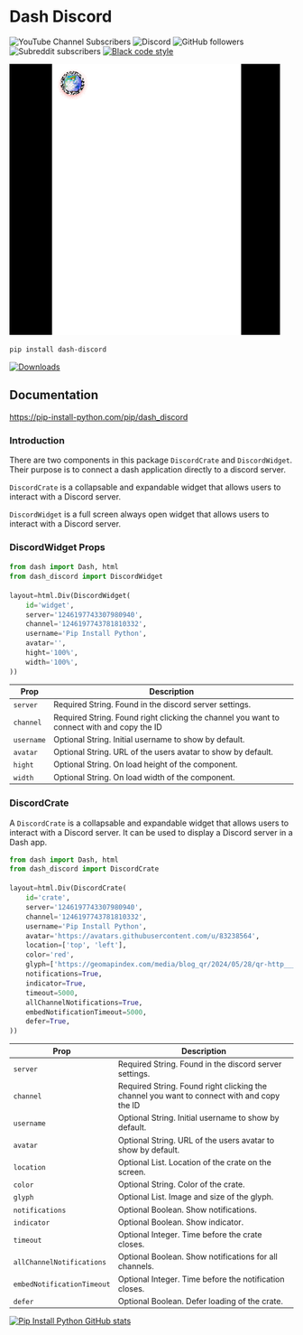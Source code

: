 # Dash Discord
![YouTube Channel Subscribers](https://img.shields.io/youtube/channel/subscribers/UC-pBvv8mzLpj0k-RIbc2Nog?style=social)
![Discord](https://img.shields.io/discord/396334922522165248)
![GitHub followers](https://img.shields.io/github/followers/pip-install-python?style=social)
![Subreddit subscribers](https://img.shields.io/reddit/subreddit-subscribers/PipInstallPython?style=social)
[![Black code style](https://img.shields.io/badge/code%20style-black-000000.svg)](https://github.com/ambv/black)

![DashDiscord-ezgif.com-optimize|480x480](dash_discord/assets/DashDiscord.gif)


```bash
pip install dash-discord
```

[![Downloads](https://static.pepy.tech/badge/dash-discord)](https://pepy.tech/project/dash-discord)

## Documentation

https://pip-install-python.com/pip/dash_discord

### Introduction

There are two components in this package `DiscordCrate` and `DiscordWidget`. Their purpose is to connect a dash application directly to a discord server.

`DiscordCrate` is a collapsable and expandable widget that allows users to interact with a Discord server.

`DiscordWidget` is a full screen always open widget that allows users to interact with a Discord server.

### DiscordWidget Props

```python
from dash import Dash, html
from dash_discord import DiscordWidget

layout=html.Div(DiscordWidget(
    id='widget',
    server='1246197743307980940',
    channel='1246197743781810332',
    username='Pip Install Python',
    avatar='',
    hight='100%',
    width='100%',
))
```

| Prop       | Description                                                                                |
|------------|--------------------------------------------------------------------------------------------|
| `server`   | Required String. Found in the discord server settings.                                     |
| `channel`  | Required String. Found right clicking the channel you want to connect with and copy the ID |
| `username` | Optional String. Initial username to show by default.                                      |
| `avatar`   | Optional String. URL of the users avatar to show by default.                               |
| `hight`    | Optional String. On load height of the component.                                          |
| `width`    | Optional String. On load width of the component.                                           |

### DiscordCrate

A `DiscordCrate` is a collapsable and expandable widget that allows users to interact with a Discord server. It can be used to display a Discord server in a Dash app.

```python
from dash import Dash, html
from dash_discord import DiscordCrate

layout=html.Div(DiscordCrate(
    id='crate',
    server='1246197743307980940',
    channel='1246197743781810332',
    username='Pip Install Python',
    avatar='https://avatars.githubusercontent.com/u/83238564',
    location=['top', 'left'],
    color='red',
    glyph=['https://geomapindex.com/media/blog_qr/2024/05/28/qr-http___dashgeomapindexcom_AihBuSf.gif', '75px'],
    notifications=True,
    indicator=True,
    timeout=5000,
    allChannelNotifications=True,
    embedNotificationTimeout=5000,
    defer=True,
))
```

| Prop                       | Description                                                                                                                                       |
|----------------------------|---------------------------------------------------------------------------------------------------------------------------------------------------|
| `server`                   | Required String. Found in the discord server settings.                                                                                            |
| `channel`                  | Required String. Found right clicking the channel you want to connect with and copy the ID                                                        |
| `username`                 | Optional String. Initial username to show by default.                                                                                             |
| `avatar`                   | Optional String. URL of the users avatar to show by default.                                                                                      |
| `location`                 | Optional List. Location of the crate on the screen.                                                                                                |
| `color`                    | Optional String. Color of the crate.                                                                                                               |
| `glyph`                    | Optional List. Image and size of the glyph.                                                                                                        |
| `notifications`            | Optional Boolean. Show notifications.                                                                                                              |
| `indicator`                | Optional Boolean. Show indicator.                                                                                                                  |
| `timeout`                  | Optional Integer. Time before the crate closes.                                                                                                   |
| `allChannelNotifications`  | Optional Boolean. Show notifications for all channels.                                                                                             |
| `embedNotificationTimeout` | Optional Integer. Time before the notification closes.                                                                                             |
| `defer`                    | Optional Boolean. Defer loading of the crate.                                                                                                      |

[![Pip Install Python GitHub stats](https://github-readme-stats.vercel.app/api?username=pip-install-python&show_icons=true&theme=radical)](https://pip-install-python.com/pip/dash_discord)


